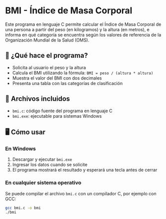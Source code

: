 # BMI - Índice de Masa Corporal

Este programa en lenguaje C permite calcular el Índice de Masa Corporal de una persona a partir del peso (en kilogramos) y la altura (en metros), e informa en qué categoría se encuentra según los valores de referencia de la Organización Mundial de la Salud (OMS).

## 🧠 ¿Qué hace el programa?

- Solicita al usuario el peso y la altura
- Calcula el BMI utilizando la fórmula: `BMI = peso / (altura * altura)`
- Muestra el valor del BMI con dos decimales
- Presenta una tabla con las categorías de clasificación

## 📁 Archivos incluidos

- `bmi.c`: código fuente del programa en lenguaje C
- `bmi.exe`: ejecutable para sistemas Windows

## 🖥️ Cómo usar

### En Windows

1. Descargar y ejecutar `bmi.exe`
2. Ingresar los datos cuando se solicite
3. El programa mostrará el resultado y esperará una tecla antes de cerrar

### En cualquier sistema operativo

Se puede compilar el archivo `bmi.c` con un compilador C, por ejemplo con GCC:

```bash
gcc bmi.c -o bmi
./bmi
